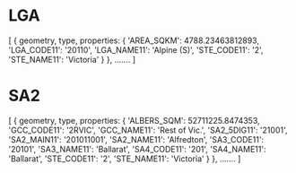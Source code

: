 # LGA
[
	{
		geometry,
		type,
		properties:
			{
				'AREA_SQKM':  4788.23463812893,
 				'LGA_CODE11': '20110',
 				'LGA_NAME11': 'Alpine (S)',
 				'STE_CODE11': '2',
 				'STE_NAME11': 'Victoria'
 			}
	},
	.......
]

# SA2
[
	{
		geometry,
		type,
		properties:
			{
				'ALBERS_SQM': 52711225.8474353,
 				'GCC_CODE11': '2RVIC',
 				'GCC_NAME11': 'Rest of Vic.',
 				'SA2_5DIG11': '21001',
 				'SA2_MAIN11': '201011001',
 				'SA2_NAME11': 'Alfredton',
 				'SA3_CODE11': '20101',
 				'SA3_NAME11': 'Ballarat',
 				'SA4_CODE11': '201',
 				'SA4_NAME11': 'Ballarat',
 				'STE_CODE11': '2',
 				'STE_NAME11': 'Victoria'
 			}
	},
	.......
]

